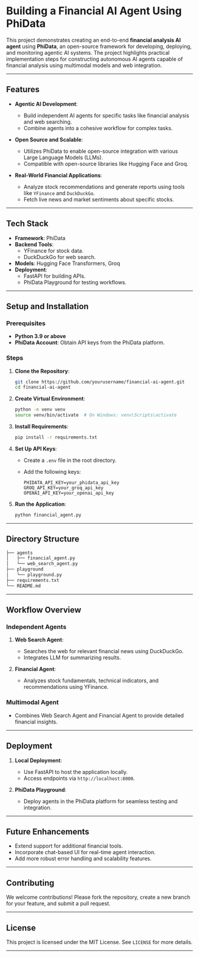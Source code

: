 # **Building a Financial AI Agent Using PhiData**

This project demonstrates creating an end-to-end **financial analysis AI agent** using **PhiData**, an open-source framework for developing, deploying, and monitoring agentic AI systems. The project highlights practical implementation steps for constructing autonomous AI agents capable of financial analysis using multimodal models and web integration.

---

## **Features**

- **Agentic AI Development**:
  - Build independent AI agents for specific tasks like financial analysis and web searching.
  - Combine agents into a cohesive workflow for complex tasks.
  
- **Open Source and Scalable**:
  - Utilizes PhiData to enable open-source integration with various Large Language Models (LLMs).
  - Compatible with open-source libraries like Hugging Face and Groq.

- **Real-World Financial Applications**:
  - Analyze stock recommendations and generate reports using tools like `YFinance` and `DuckDuckGo`.
  - Fetch live news and market sentiments about specific stocks.

---

## **Tech Stack**

- **Framework**: PhiData
- **Backend Tools**:
  - YFinance for stock data.
  - DuckDuckGo for web search.
- **Models**: Hugging Face Transformers, Groq
- **Deployment**:
  - FastAPI for building APIs.
  - PhiData Playground for testing workflows.

---

## **Setup and Installation**

### **Prerequisites**

- **Python 3.9 or above**
- **PhiData Account**: Obtain API keys from the PhiData platform.

### **Steps**

1. **Clone the Repository**:

   ```bash
   git clone https://github.com/yourusername/financial-ai-agent.git
   cd financial-ai-agent
   ```

2. **Create Virtual Environment**:

   ```bash
   python -m venv venv
   source venv/bin/activate  # On Windows: venv\Scripts\activate
   ```

3. **Install Requirements**:

   ```bash
   pip install -r requirements.txt
   ```

4. **Set Up API Keys**:
   - Create a `.env` file in the root directory.
   - Add the following keys:

     ```env
     PHIDATA_API_KEY=your_phidata_api_key
     GROQ_API_KEY=your_groq_api_key
     OPENAI_API_KEY=your_openai_api_key
     ```

5. **Run the Application**:

   ```bash
   python financial_agent.py
   ```

---

## **Directory Structure**

```bash
├── agents
│   ├── financial_agent.py
│   └── web_search_agent.py
├── playground
│   └── playground.py
├── requirements.txt
└── README.md
```

---

## **Workflow Overview**

### **Independent Agents**

1. **Web Search Agent**:
   - Searches the web for relevant financial news using DuckDuckGo.
   - Integrates LLM for summarizing results.

2. **Financial Agent**:
   - Analyzes stock fundamentals, technical indicators, and recommendations using YFinance.

### **Multimodal Agent**

- Combines Web Search Agent and Financial Agent to provide detailed financial insights.

---

## **Deployment**

1. **Local Deployment**:
   - Use FastAPI to host the application locally.
   - Access endpoints via `http://localhost:8000`.

2. **PhiData Playground**:
   - Deploy agents in the PhiData platform for seamless testing and integration.

---

## **Future Enhancements**

- Extend support for additional financial tools.
- Incorporate chat-based UI for real-time agent interaction.
- Add more robust error handling and scalability features.

---

## **Contributing**

We welcome contributions! Please fork the repository, create a new branch for your feature, and submit a pull request.

---

## **License**

This project is licensed under the MIT License. See `LICENSE` for more details.

---
